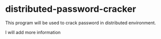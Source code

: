 # distributed-password-cracker

This program will be used to crack password in distributed environment.

I will add more information
